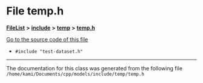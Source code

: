 

# File temp.h



[**FileList**](files.md) **>** [**include**](dir_d44c64559bbebec7f509842c48db8b23.md) **>** [**temp**](dir_9b1ced676d335869719a7bfb99e201c3.md) **>** [**temp.h**](temp_8h.md)

[Go to the source code of this file](temp_8h_source.md)



* `#include "test-dataset.h"`


































































------------------------------
The documentation for this class was generated from the following file `/home/kami/Documents/cpp/models/include/temp/temp.h`

